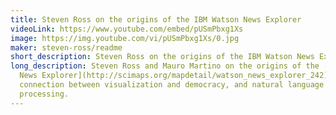 ```yaml
---
title: Steven Ross on the origins of the IBM Watson News Explorer
videoLink: https://www.youtube.com/embed/pUSmPbxg1Xs
image: https://img.youtube.com/vi/pUSmPbxg1Xs/0.jpg
maker: steven-ross/readme
short_description: Steven Ross on the origins of the IBM Watson News Explorer
long_description: Steven Ross and Mauro Martino on the origins of the [Watson
  News Explorer](http://scimaps.org/mapdetail/watson_news_explorer_242), the
  connection between visualization and democracy, and natural language
  processing.
---
```

